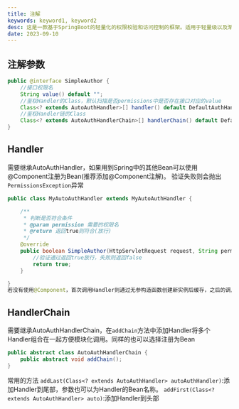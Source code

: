 ```yaml
---
title: 注解
keywords: keyword1, keyword2
desc: 这是一款基于SpringBoot的轻量化的权限校验和访问控制的框架。适用于轻量级以及渐进式的项目。
date: 2023-09-10
---
```



## 注解参数
```java
public @interface SimpleAuthor {
    //接口权限名
    String value() default "";
    //鉴权Handler的Class，默认扫描是否permissions中是否存在接口对应的value
    Class<? extends AutoAuthHandler>[] handler() default DefaultAuthHandler.class;
    //鉴权Handler链的Class
    Class<? extends AutoAuthHandlerChain>[] handlerChain() default DefaultAuthHandlerChain.class;
}
```
## Handler
需要继承AutoAuthHandler，如果用到Spring中的其他Bean可以使用@Component注册为Bean(推荐添加@Component注解)。
验证失败则会抛出`PermissionsException`异常
```java
public class MyAutoAuthHandler extends MyAutoAuthHandler {

    /**
     * 判断是否符合条件
     * @param permission 需要的权限名 
     * @return 返回true则符合(放行)
     */
    @override
    public boolean SimpleAuthor(HttpServletRequest request, String permission){
        //验证通过返回true放行，失败则返回false
        return true;
    }

}
若没有使用@Component，首次调用Handler则通过无参构造函数创建新实例后缓存，之后的调用则会查询缓存中对应的Handler对象，可以使用`simple-auth.func.handler-cache=true`配置关闭缓存。
```
## HandlerChain
需要继承AutoAuthHandlerChain，在`addChain`方法中添加Handler将多个Handler组合在一起方便模块化调用。同样的也可以选择注册为Bean
```java
public abstract class AutoAuthHandlerChain {
    public abstract void addChain();
}
```
常用的方法
`addLast(Class<? extends AutoAuthHandler> autoAuthHandler)`:添加Handler到尾部，参数也可以为Handler的Bean名称。
`addFirst(Class<? extends AutoAuthHandler> auto)`:添加Handler到头部